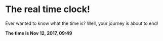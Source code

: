 # The real time clock!

Ever wanted to know what the time is? Well, your journey is about to end!

**The time is Nov 12, 2017, 09:49**